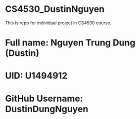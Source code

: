 # CS4530_DustinNguyen
This is repo for individual project in CS4530 course.

# Full name: Nguyen Trung Dung (Dustin)
# UID: U1494912
# GitHub Username: DustinDungNguyen

